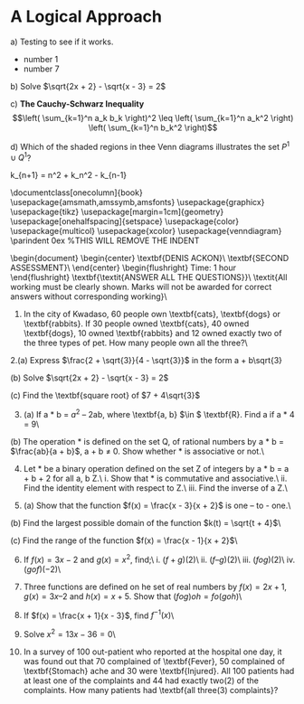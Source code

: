 # A Logical Approach

a) Testing to see if it works.
- number 1
- number 7

b) Solve $\sqrt{2x + 2} - \sqrt{x - 3} = 2$

c) **The Cauchy-Schwarz Inequality**
$$\left( \sum_{k=1}^n a_k b_k \right)^2 \leq \left( \sum_{k=1}^n a_k^2 \right) \left( \sum_{k=1}^n b_k^2 \right)$$

d) Which of the shaded regions in thee Venn
diagrams illustrates the set $P^{1} \cup Q^{1}$?


k_{n+1} = n^2 + k_n^2 - k_{n-1}




\documentclass[onecolumn]{book}
\usepackage{amsmath,amssymb,amsfonts}
\usepackage{graphicx}
\usepackage{tikz}
\usepackage[margin=1cm]{geometry}
\usepackage[onehalfspacing]{setspace}
\usepackage{color}
\usepackage{multicol}
\usepackage{xcolor}
\usepackage{venndiagram}
\parindent 0ex %THIS WILL REMOVE THE INDENT

\begin{document}
\begin{center}
	\textbf{DENIS ACKON}\\
	\textbf{SECOND ASSESSMENT}\\
\end{center}
\begin{flushright}
	Time: 1 hour
\end{flushright}
\textbf{\textit{ANSWER ALL THE QUESTIONS}}\\
\textit{All working must be clearly shown. Marks will not be awarded for correct answers without corresponding  working}\\
1. In the city of Kwadaso, 60 people own \textbf{cats}, \textbf{dogs} or \textbf{rabbits}. If 30 people owned \textbf{cats}, 40 owned \textbf{dogs}, 10 owned \textbf{rabbits} and 12 owned exactly two of the three types of pet. How many people own all the three?\\

2.(a) Express $\frac{2 + \sqrt{3}}{4 - \sqrt{3}}$ in the form a + b\sqrt{3}

(b) Solve $\sqrt{2x + 2} - \sqrt{x - 3} = 2$

(c) Find the \textbf{square root} of $7 + 4\sqrt{3}$

3. (a)  If a $\ast$ b = $a^2$ – 2ab, where \textbf{a, b} $\in $ \textbf{R}. Find a if a  $\ast$ 4 = 9\\

(b) The operation * is defined on the set Q, of rational numbers by a * b = $\frac{ab}{a + b}$, a + b $\neq$ 0. Show whether * is associative or not.\\

4. Let * be a binary operation defined on the set Z of integers by a * b = a + b + 2 for all a, b Z.\\
i. Show that * is commutative and associative.\\
ii. Find the identity element with respect to Z.\\
iii. Find the inverse of a Z.\\

5. (a) Show that the function $f(x) = \frac{x - 3}{x + 2}$ is one – to - one.\\ 

(b) Find the largest possible domain of the function $k(t) = \sqrt{t + 4}$\\

(c) Find the range of the function $f(x) = \frac{x - 1}{x + 2}$\\

6. If $f(x) = 3x - 2$ and $g(x) = x^2$, find;\\
i. $(f + g)(2)$\\
ii. $(f – g)(2)$\\
iii. $(fog)(2)$\\
iv. $(gof)(-2)$\\

7. Three functions are defined on he set of real numbers by $f(x) = 2x + 1$, $g(x) = 3x – 2$ and $h(x) = x + 5$. Show that $(fog)oh = fo(goh)$\\

8.  If $f(x) = \frac{x + 1}{x - 3}$, find $f^{-1}(x)$\\

9. Solve $x^2 = 13x - 36 = 0$\\

10.	In a survey of 100 out-patient who reported at the hospital one day, it was found out that 70 complained of \textbf{Fever}, 50 complained of \textbf{Stomach} ache and 30 were \textbf{Injured}. All 100 patients had at least one of the complaints and 44 had exactly two(2) of the complaints. How many patients had \textbf{all three(3) complaints}?


